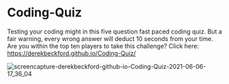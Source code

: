# Coding-Quiz

Testing your coding might in this five question fast paced coding quiz. But a fair warning, every wrong answer will deduct 10 seconds from your time. Are you within the top ten players to take this challenge? Click here: https://derekbeckford.github.io/Coding-Quiz/

![screencapture-derekbeckford-github-io-Coding-Quiz-2021-06-06-17_36_04](https://user-images.githubusercontent.com/82908627/120942326-d8b19e80-c6ed-11eb-90f7-bfb3c0c85aaf.png)



